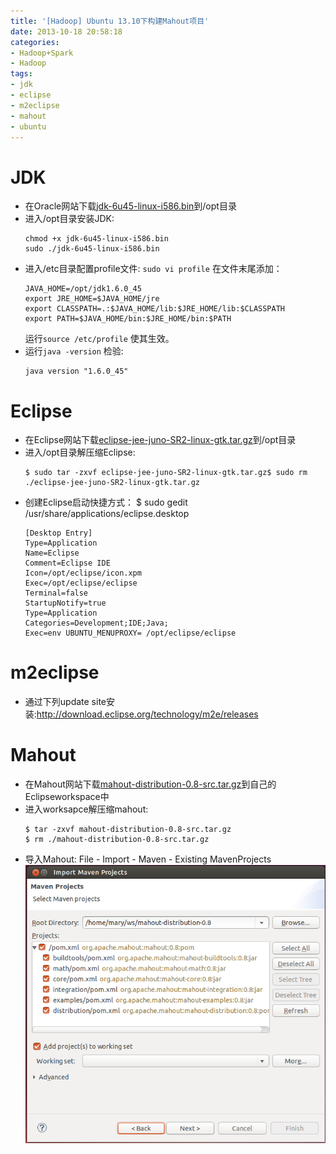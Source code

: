 ```yaml
---
title: '[Hadoop] Ubuntu 13.10下构建Mahout项目'
date: 2013-10-18 20:58:18
categories: 
- Hadoop+Spark
- Hadoop
tags: 
- jdk
- eclipse
- m2eclipse
- mahout
- ubuntu
---
```

# JDK

- 在Oracle网站下载[jdk-6u45-linux-i586.bin](http://www.oracle.com/technetwork/java/javase/downloads/java-archive-downloads-javase6-419409.html#jdk-6u45-oth-JPR)到/opt目录
- 进入/opt目录安装JDK:
  ```
  chmod +x jdk-6u45-linux-i586.bin
  sudo ./jdk-6u45-linux-i586.bin
  ```
- 进入/etc目录配置profile文件:
  `sudo vi profile` 在文件末尾添加：
  ```
  JAVA_HOME=/opt/jdk1.6.0_45
  export JRE_HOME=$JAVA_HOME/jre
  export CLASSPATH=.:$JAVA_HOME/lib:$JRE_HOME/lib:$CLASSPATH
  export PATH=$JAVA_HOME/bin:$JRE_HOME/bin:$PATH
  ```
  运行`source /etc/profile` 使其生效。
- 运行`java -version` 检验:
  ```
  java version "1.6.0_45"
  ```

# Eclipse

- 在Eclipse网站下载[eclipse-jee-juno-SR2-linux-gtk.tar.gz](http://www.eclipse.org/downloads/index-developer.php)到/opt目录
- 进入/opt目录解压缩Eclipse:
  ```
  $ sudo tar -zxvf eclipse-jee-juno-SR2-linux-gtk.tar.gz$ sudo rm ./eclipse-jee-juno-SR2-linux-gtk.tar.gz
  ```
- 创建Eclipse启动快捷方式：
  $ sudo gedit /usr/share/applications/eclipse.desktop
  ```
  [Desktop Entry]
  Type=Application
  Name=Eclipse
  Comment=Eclipse IDE
  Icon=/opt/eclipse/icon.xpm
  Exec=/opt/eclipse/eclipse
  Terminal=false
  StartupNotify=true
  Type=Application
  Categories=Development;IDE;Java;
  Exec=env UBUNTU_MENUPROXY= /opt/eclipse/eclipse  
  ```

# m2eclipse

- 通过下列update site安装:http://download.eclipse.org/technology/m2e/releases

# Mahout

- 在Mahout网站下载[mahout-distribution-0.8-src.tar.gz](http://archive.apache.org/dist/mahout/0.8/mahout-distribution-0.8-src.tar.gz)到自己的Eclipseworkspace中
- 进入worksapce解压缩mahout:
  ```
  $ tar -zxvf mahout-distribution-0.8-src.tar.gz
  $ rm ./mahout-distribution-0.8-src.tar.gz
  ```
- 导入Mahout: File - Import - Maven - Existing MavenProjects
  ![[Hadoop] Ubuntu 13.10下构建Mahout项目](/images/2013/10/0026uWfMty6FUNRdilyc8.png)